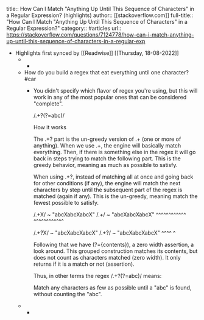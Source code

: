 title:: How Can I Match "Anything Up Until This Sequence of Characters" in a Regular Expression? (highlights)
author:: [[stackoverflow.com]]
full-title:: "How Can I Match "Anything Up Until This Sequence of Characters" in a Regular Expression?"
category:: #articles
url:: https://stackoverflow.com/questions/7124778/how-can-i-match-anything-up-until-this-sequence-of-characters-in-a-regular-exp

- Highlights first synced by [[Readwise]] [[Thursday, 18-08-2022]]
	- -
	- How do you build a regex that eat everything until one character? #car
		- You didn't  specify which flavor  of regex  you're using, but  this will
		  work in any of the most popular ones that can be considered "complete".
		  
		  /.+?(?=abc)/
		  
		  
		  How it works
		  
		  The  .+?  part is  the  un-greedy  version of  .+  (one  or more  of
		  anything). When we use .+, the engine will basically match everything.
		  Then, if there is  something else in the regex it will  go back in steps
		  trying to  match the  following part. This  is the  greedy behavior,
		  meaning as much as possible to satisfy.
		  
		  When using  .+?, instead of  matching all at  once and going  back for
		  other conditions (if any), the engine  will match the next characters by
		  step until the  subsequent part of the regex is  matched (again if any).
		  This  is  the un-greedy,  meaning  match  the fewest  possible  to
		  satisfy.
		  
		  /.+X/  ~ "abcXabcXabcX"        /.+/  ~ "abcXabcXabcX"
		          ^^^^^^^^^^^^                  ^^^^^^^^^^^^
		  
		  /.+?X/ ~ "abcXabcXabcX"        /.+?/ ~ "abcXabcXabcX"
		          ^^^^                          ^
		  
		  
		  Following  that   we  have   (?={contents}),  a   zero  width
		  assertion,  a  look around.  This  grouped  construction matches  its
		  contents, but does not count  as characters matched (zero width). It
		  only returns if it is a match or not (assertion).
		  
		  Thus, in other terms the regex /.+?(?=abc)/ means:
		  
		  
		  Match any  characters as  few  as possible  until a  "abc" is  found,
		  without counting the "abc".
	- -